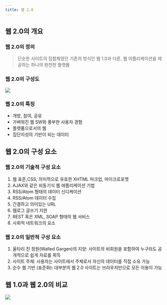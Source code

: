 ```yaml
---
title: 웹 2.0
---
```


## 웹 2.0의 개요
### 웹 2.0의 정의
> 단순한 사이트의 집합체였던 기존의 방식인 웹 1.0과 다른, 웹 어플리케이션을 제공하는 하나의 완전한 플랫폼

### 웹 2.0의 구성도
![](https://creativitytheories.wikispaces.com/file/view/web20.png/280809180/web20.png)

### 웹 2.0의 특징
* 개방, 참여, 공유
* 가벼워진 웹 SW와 풍부한 사용자 경험
* 플랫폼으로서의 웹
* 집단지성의 기반이 되는 데이터

## 웹 2.0의 구성 요소
### 웹 2.0의 기술적 구성 요소
1. 웹 표준,CSS, 의미적으로 유효한 XHTML 마크업, 마이크로포맷
1. AJAX와 같은 비동기식 웹 애플리케이션 기법
1. RSS/Atom 형태의 데이터 신디케이션
1. RSS/Atom 데이터 수집
1. 간결하고 의미있는 URL
1. 웹로그 글쓰기 지원
1. REST 혹은 XML, SOAP 형태의 웹 서비스
1. 사회적 네트워크의 요소

### 웹 2.0의 일반적 구성 요소
1. 울타리 친 정원(Walled Gargen)의 지양: 사이트의 비회원을 포함하여 누구라도 공개적으로 쉽게 자료를 획득
1. 사이트 주체: 사용자는 사이트에서 주체로서 자신의 데이터를 직접 소유 가능
1. 순수 웹 기반 (표준화): 대부분의 웹 2.0 사이트는 브라우저만으로 모든 이용이 가능

## 웹 1.0과 웹 2.0의 비교
![](http://docentesenextremadura.wikispaces.com/file/view/web20.png/33382945/web20.png)
